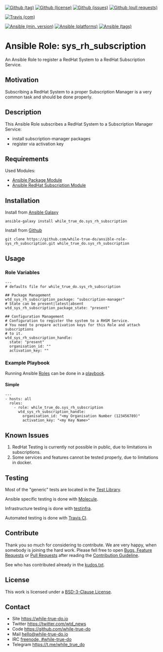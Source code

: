 <!--
name: README.md
description: This file contains important information for the repository.
author: while-true-do.io
contact: hello@while-true-do.io
license: BSD-3-Clause
-->

<!-- github shields -->
[![Github (tag)](https://img.shields.io/github/tag/while-true-do/ansible-role-sys_rh_subscription.svg)](https://github.com/while-true-do/ansible-role-sys_rh_subscription/tags)
[![Github (license)](https://img.shields.io/github/license/while-true-do/ansible-role-sys_rh_subscription.svg)](https://github.com/while-true-do/ansible-role-sys_rh_subscription/blob/master/LICENSE)
[![Github (issues)](https://img.shields.io/github/issues/while-true-do/ansible-role-sys_rh_subscription.svg)](https://github.com/while-true-do/ansible-role-sys_rh_subscription/issues)
[![Github (pull requests)](https://img.shields.io/github/issues-pr/while-true-do/ansible-role-sys_rh_subscription.svg)](https://github.com/while-true-do/ansible-role-sys_rh_subscription/pulls)
<!-- travis shields -->
[![Travis (com)](https://img.shields.io/travis/com/while-true-do/ansible-role-sys_rh_subscription.svg)](https://travis-ci.com/while-true-do/ansible-role-sys_rh_subscription)
<!-- ansible shields -->
[![Ansible (min. version)](https://img.shields.io/badge/dynamic/yaml.svg?label=Min.%20Ansible%20Version&url=https%3A%2F%2Fraw.githubusercontent.com%2Fwhile-true-do%2Fansible-role-sys_rh_subscription%2Fmaster%2Fmeta%2Fmain.yml&query=%24.galaxy_info.min_ansible_version&colorB=black)](https://galaxy.ansible.com/while_true_do/sys_rh_subscription)
[![Ansible (platforms)](https://img.shields.io/badge/dynamic/yaml.svg?label=Supported%20OS&url=https%3A%2F%2Fraw.githubusercontent.com%2Fwhile-true-do%2Fansible-role-sys_rh_subscription%2Fmaster%2Fmeta%2Fmain.yml&query=galaxy_info.platforms%5B*%5D.name&colorB=black)](https://galaxy.ansible.com/while_true_do/sys_rh_subscription)
[![Ansible (tags)](https://img.shields.io/badge/dynamic/yaml.svg?label=Galaxy%20Tags&url=https%3A%2F%2Fraw.githubusercontent.com%2Fwhile-true-do%2Fansible-role-sys_rh_subscription%2Fmaster%2Fmeta%2Fmain.yml&query=%24.galaxy_info.galaxy_tags%5B*%5D&colorB=black)](https://galaxy.ansible.com/while_true_do/sys_rh_subscription)

# Ansible Role: sys_rh_subscription

An Ansible Role to register a RedHat System to a RedHat Subscription Service.

## Motivation

Subscribing a RedHat System to a proper Subscription Manager is a very common
task and should be done properly.

## Description

This Ansible Role subscribes a RedHat System to a Subscription Manager Service:

- install subscription-manager packages
- register via activation key

## Requirements

Used Modules:

-   [Ansible Package Module](https://docs.ansible.com/ansible/latest/modules/package_module.html)
-   [Ansible RedHat Subscription Module](https://docs.ansible.com/ansible/latest/modules/redhat_subscription_module.html)

## Installation

Install from [Ansible Galaxy](https://galaxy.ansible.com/while_true_do/sys_rh_subscription)
```
ansible-galaxy install while_true_do.sys_rh_subscription
```

Install from [Github](https://github.com/while-true-do/ansible-role-sys_rh_subscription)
```
git clone https://github.com/while-true-do/ansible-role-sys_rh_subscription.git while_true_do.sys_rh_subscription
```

## Usage

### Role Variables

```
---
# defaults file for while_true_do.sys_rh_subscription

## Package Management
wtd_sys_rh_subscription_package: "subscription-manager"
# State can be present|latest|absent
wtd_sys_rh_subscription_package_state: "present"

## Configuration Management
# Configuration to register the system to a RHSM Service.
# You need to prepare activation keys for this Role and attach subscriptions
# to it.
wtd_sys_rh_subscription_handle:
  state: "present"
  organisation_id: ""
  activation_key: ""
```

### Example Playbook

Running Ansible
[Roles](https://docs.ansible.com/ansible/latest/user_guide/playbooks_reuse_roles.html)
can be done in a
[playbook](https://docs.ansible.com/ansible/latest/user_guide/playbooks_intro.html).

#### Simple

```
---
- hosts: all
  roles:
    - role: while_true_do.sys_rh_subscription
      wtd_sys_rh_subscription_handle:
        organisation_id: "<my Organisation Number (123456789)"
        activation_key: "<my Key Name>"
```

## Known Issues

1.  RedHat Testing is currently not possible in public, due to limitations
    in subscriptions.
2.  Some services and features cannot be tested properly, due to limitations
    in docker.

## Testing

Most of the "generic" tests are located in the
[Test Library](https://github.com/while-true-do/test-library).

Ansible specific testing is done with
[Molecule](https://molecule.readthedocs.io/en/stable/).

Infrastructure testing is done with
[testinfra](https://testinfra.readthedocs.io/en/stable/).

Automated testing is done with [Travis CI](https://travis-ci.com/while-true-do).

## Contribute

Thank you so much for considering to contribute. We are very happy, when somebody
is joining the hard work. Please fell free to open
[Bugs, Feature Requests](https://github.com/while-true-do/ansible-role-sys_rh_subscription/issues)
or [Pull Requests](https://github.com/while-true-do/ansible-role-sys_rh_subscription/pulls) after
reading the [Contribution Guideline](https://github.com/while-true-do/doc-library/blob/master/docs/CONTRIBUTING.md).

See who has contributed already in the [kudos.txt](./kudos.txt).

## License

This work is licensed under a [BSD-3-Clause License](https://opensource.org/licenses/BSD-3-Clause).

## Contact

-   Site <https://while-true-do.io>
-   Twitter <https://twitter.com/wtd_news>
-   Code <https://github.com/while-true-do>
-   Mail [hello@while-true-do.io](mailto:hello@while-true-do.io)
-   IRC [freenode, #while-true-do](https://webchat.freenode.net/?channels=while-true-do)
-   Telegram <https://t.me/while_true_do>
